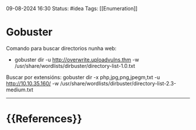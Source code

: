  09-08-2024 16:30
Status: #idea
Tags: [[Enumeration]]

# Gobuster

Comando para buscar directorios nunha web:

- gobuster dir -u http://overwrite.uploadvulns.thm -w /usr/share/wordlists/dirbuster/directory-list-1.0.txt

Buscar por extensións:
	gobuster dir -x php,jpg,png,jpegm,txt -u http://10.10.35.160/ -w /usr/share/wordlists/dirbuster/directory-list-2.3-medium.txt





---
# {{References}}